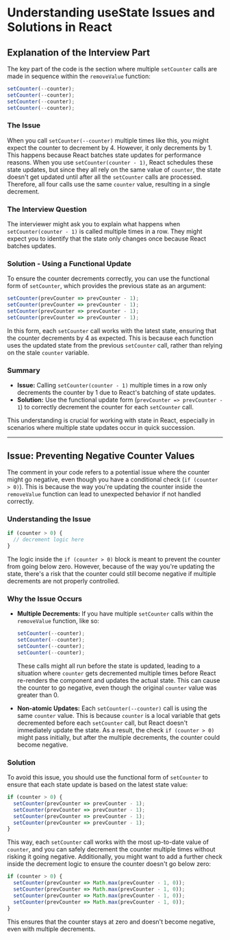 
# Understanding useState Issues and Solutions in React

## Explanation of the Interview Part

The key part of the code is the section where multiple `setCounter` calls are made in sequence within the `removeValue` function:

```javascript
setCounter(--counter);
setCounter(--counter);
setCounter(--counter);
setCounter(--counter);
```

### The Issue

When you call `setCounter(--counter)` multiple times like this, you might expect the counter to decrement by 4. However, it only decrements by 1. This happens because React batches state updates for performance reasons. When you use `setCounter(counter - 1)`, React schedules these state updates, but since they all rely on the same value of `counter`, the state doesn't get updated until after all the `setCounter` calls are processed. Therefore, all four calls use the same `counter` value, resulting in a single decrement.

### The Interview Question

The interviewer might ask you to explain what happens when `setCounter(counter - 1)` is called multiple times in a row. They might expect you to identify that the state only changes once because React batches updates.

### Solution - Using a Functional Update

To ensure the counter decrements correctly, you can use the functional form of `setCounter`, which provides the previous state as an argument:

```javascript
setCounter(prevCounter => prevCounter - 1);
setCounter(prevCounter => prevCounter - 1);
setCounter(prevCounter => prevCounter - 1);
setCounter(prevCounter => prevCounter - 1);
```

In this form, each `setCounter` call works with the latest state, ensuring that the counter decrements by 4 as expected. This is because each function uses the updated state from the previous `setCounter` call, rather than relying on the stale `counter` variable.

### Summary

- **Issue:** Calling `setCounter(counter - 1)` multiple times in a row only decrements the counter by 1 due to React's batching of state updates.
- **Solution:** Use the functional update form (`prevCounter => prevCounter - 1`) to correctly decrement the counter for each `setCounter` call.
  
This understanding is crucial for working with state in React, especially in scenarios where multiple state updates occur in quick succession.

---

## Issue: Preventing Negative Counter Values

The comment in your code refers to a potential issue where the counter might go negative, even though you have a conditional check (`if (counter > 0)`). This is because the way you're updating the counter inside the `removeValue` function can lead to unexpected behavior if not handled correctly.

### Understanding the Issue

```javascript
if (counter > 0) {
  // decrement logic here
}
```

The logic inside the `if (counter > 0)` block is meant to prevent the counter from going below zero. However, because of the way you're updating the state, there's a risk that the counter could still become negative if multiple decrements are not properly controlled.

### Why the Issue Occurs

- **Multiple Decrements:** If you have multiple `setCounter` calls within the `removeValue` function, like so:

  ```javascript
  setCounter(--counter);
  setCounter(--counter);
  setCounter(--counter);
  setCounter(--counter);
  ```

  These calls might all run before the state is updated, leading to a situation where `counter` gets decremented multiple times before React re-renders the component and updates the actual state. This can cause the counter to go negative, even though the original `counter` value was greater than 0.

- **Non-atomic Updates:** Each `setCounter(--counter)` call is using the same `counter` value. This is because `counter` is a local variable that gets decremented before each `setCounter` call, but React doesn't immediately update the state. As a result, the check `if (counter > 0)` might pass initially, but after the multiple decrements, the counter could become negative.

### Solution

To avoid this issue, you should use the functional form of `setCounter` to ensure that each state update is based on the latest state value:

```javascript
if (counter > 0) {
  setCounter(prevCounter => prevCounter - 1);
  setCounter(prevCounter => prevCounter - 1);
  setCounter(prevCounter => prevCounter - 1);
  setCounter(prevCounter => prevCounter - 1);
}
```

This way, each `setCounter` call works with the most up-to-date value of `counter`, and you can safely decrement the counter multiple times without risking it going negative. Additionally, you might want to add a further check inside the decrement logic to ensure the counter doesn't go below zero:

```javascript
if (counter > 0) {
  setCounter(prevCounter => Math.max(prevCounter - 1, 0));
  setCounter(prevCounter => Math.max(prevCounter - 1, 0));
  setCounter(prevCounter => Math.max(prevCounter - 1, 0));
  setCounter(prevCounter => Math.max(prevCounter - 1, 0));
}
```

This ensures that the counter stays at zero and doesn't become negative, even with multiple decrements.
